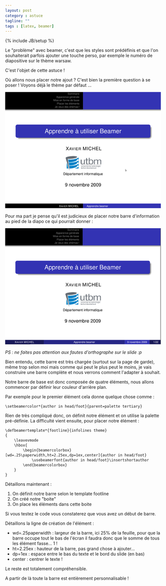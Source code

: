```yaml
---
layout: post
category : astuce
tagline: ""
tags : [latex, beamer]
---
```

{% include JB/setup %}

Le "problème" avec beamer, c'est que les styles sont prédéfinis et que l'on souhaiterait parfois ajouter une touche perso, par exemple le numéro de diapositive sur le thème warsaw.

C'est l'objet de cette astuce !

Où allons nous placer notre ajout ? C'est bien la première question à se poser ! Voyons déjà le thème par défaut ...

![Thème avant](/assets/posts/beamer_before.png)

Pour ma part je pense qu'il est judicieux de placer notre barre d'information au pied de la diapo ce qui pourrait donner :

![Thème après](/assets/posts/beamer_after.png)

_PS : ne faites pas attention aux fautes d'orthographe sur le slide :p_

Bien entendu, cette barre est très chargée (surtout sur la page de garde), même trop selon moi mais comme qui peut le plus peut le moins, je vais construire une barre complète et nous verrons comment l'adapter à souhait.

Notre barre de base est donc composée de quatre éléments, nous allons commencer par définir leur couleur d'arrière plan.

Par exemple pour le premier élément cela donne quelque chose comme :

    \setbeamercolor*{author in head/foot}{parent=palette tertiary}

Rien de très compliqué donc, on définit notre élément et on utilise la palette pré-définie. La difficulté vient ensuite, pour placer notre élément :

    \defbeamertemplate*{footline}{infolines theme}
    {
    	\leavevmode
    	\hbox{
    		\begin{beamercolorbox}[wd=.25\paperwidth,ht=2.25ex,dp=1ex,center]{author in head/foot}
    			\usebeamerfont{author in head/foot}\insertshortauthor
    		\end{beamercolorbox}
    	}
    }

Détaillons maintenant :
1. On définit notre barre selon le template footline
2. On créé notre "boite"
3. On place les éléments dans cette boite

Si vous testez le code vous constaterez que vous avez un début de barre.

Détaillons la ligne de création de l'élément :
- wd=.25paperwidth : largeur de la barre, ici 25% de la feuille, pour que la barre occupe tout le bas de l'écran il faudra donc que le somme de tous les élément fasse... 1 !
- ht=2.25ex : hauteur de la barre, pas grand chose à ajouter...
- dp=1ex : espace entre le bas du texte et le bord du slide (en bas)
- center : centrer le texte !

Le reste est totalement compréhensible.

A partir de là toute la barre est entièrement personnalisable !

